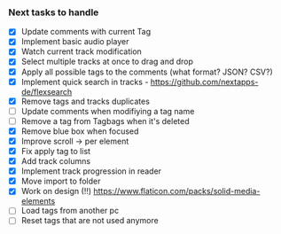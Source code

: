 ### Next tasks to handle

- [x] Update comments with current Tag
- [x] Implement basic audio player
- [x] Watch current track modification
- [x] Select multiple tracks at once to drag and drop
- [x] Apply all possible tags to the comments (what format? JSON? CSV?)
- [x] Implement quick search in tracks - https://github.com/nextapps-de/flexsearch
- [x] Remove tags and tracks duplicates
- [ ] Update comments when modifiying a tag name
- [ ] Remove a tag from Tagbags when it's deleted
- [x] Remove blue box when focused
- [x] Improve scroll -> per element
- [x] Fix apply tag to list
- [x] Add track columns
- [x] Implement track progression in reader
- [x] Move import to folder
- [x] Work on design (!!) https://www.flaticon.com/packs/solid-media-elements
- [ ] Load tags from another pc
- [ ] Reset tags that are not used anymore
